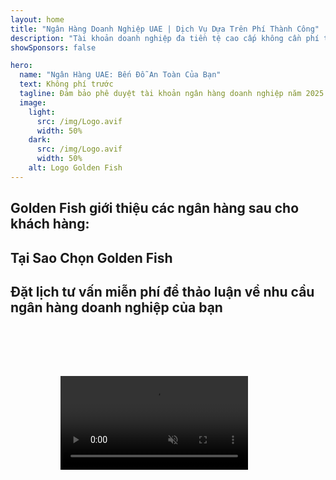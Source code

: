 ```yaml
---
layout: home
title: "Ngân Hàng Doanh Nghiệp UAE | Dịch Vụ Dựa Trên Phí Thành Công"
description: "Tài khoản doanh nghiệp đa tiền tệ cao cấp không cần phí trước - chỉ thanh toán sau khi được duyệt. Quản lý hồ sơ toàn diện với tỷ lệ thành công 98%. Đảm bảo mở tài khoản."
showSponsors: false

hero:
  name: "Ngân Hàng UAE: Bến Đỗ An Toàn Của Bạn"
  text: Không phí trước
  tagline: Đảm bảo phê duyệt tài khoản ngân hàng doanh nghiệp năm 2025. <span class="hl">Không phí trước</span> - chỉ thanh toán sau khi được duyệt. Tỷ lệ thành công 90%.
  image:
    light:
      src: /img/Logo.avif
      width: 50%
    dark:
      src: /img/Logo.avif
      width: 50%
    alt: Logo Golden Fish
---
```


<FeatureCards :features="[
  {
    title: 'Đảm Bảo Phê Duyệt Tài Khoản',
    bullet: '✓',
    items: [
      '**Đảm bảo hai tháng** cho phê duyệt tài khoản đầu tiên',
      'Đảm bảo ba tháng cho tài khoản thứ hai',
      'Chuẩn bị kế hoạch kinh doanh chất lượng',
      'Hỗ trợ thẩm định toàn diện',
      'Chiến lược giao tiếp trực tiếp với ngân hàng',
      'Thiết lập gói ngân hàng hoàn chỉnh'
    ],
    linkText: 'Read More',
    link: '../../corporate-banking-services/guaranteed-account-approvals',
    icon: {
      light: '/video/iStock-2186765808.mp4',
      dark: '/video/iStock-2166377244.mp4',
      alt: 'Yêu cầu ngân hàng',
    }
  },
]" />

<FeatureCards :features="[
  {
    title: 'Tài khoản ngân hàng UAE cho doanh nghiệp rủi ro cao',
    items: [
      'Hướng dẫn chuyên môn về thẩm định tăng cường (EDD)',
      'Giám sát giao dịch và quản lý rủi ro',
      'Thiết lập chính sách và quy trình tuân thủ',
      'Quản lý quan hệ ngân hàng',
      'Cập nhật và kiểm toán tuân thủ định kỳ',
      'Lập kế hoạch dự phòng cho bảo mật tài khoản'
    ],
    linkText: 'Read More',
    link: '../../corporate-banking-services/UAE-Bank-Accounts-for-High-Risk-Business',
    icon: {
      light: '/img/iStock-1333000394.avif',
      dark: '/img/iStock-584576538.avif',
      alt: 'Dịch vụ ngân hàng',
    }
  },
  {
    title: 'Duy trì tuân thủ: Bảo vệ doanh nghiệp UAE của bạn',
    items: [
      'Kiểm toán tuân thủ định kỳ để xác định rủi ro tiềm ẩn',
      'Dịch vụ PRO toàn diện cho phê duyệt chính phủ',
      'Quản lý và cảnh báo gia hạn giấy phép',
      'Tư vấn ngân hàng và bảo trì tài khoản',
      'Hỗ trợ tuân thủ VAT và ESR',
      'Tuân thủ visa nhân viên và luật lao động',
      'Hội thảo đào tạo về cập nhật quy định'
    ],
    linkText: 'Read More',
    link: '../../company-registration/Protect-Your-Business',
    icon: {
      light: '/img/iStock-1382278859.jpg',
      dark: '/img/iStock-1867623684.jpg',
      alt: 'Dịch vụ ngân hàng',
    }
  },
  {
    title: 'Lợi Ích Ngân Hàng Doanh Nghiệp UAE',
    items: [
      'Hệ thống ngân hàng mạnh với xếp hạng **Aa2** của Moody\'s',
      '**Tỷ giá USD cố định từ năm 1980**',
      'Không hạn chế chuyển vốn',
      'Dự trữ ngoại hối trên 184 tỷ USD',
      'Ổn định chính trị và kinh tế',
      'Hệ thống ngân hàng được chính phủ bảo đảm',
      'Ngân hàng số đẳng cấp thế giới'
    ],
    linkText: 'Read More',
    link: '../../company-registration/banking',
    icon: {
      light: '/img/iStock-1032707788.jpg',
      dark: '/img/iStock-1152367067.avif',
      alt: 'Quy trình ngân hàng',
    }
  }
]" />

## Golden Fish giới thiệu các ngân hàng sau cho khách hàng:

<!--@include: /../../include/recommended-banks.md-->

## Tại Sao Chọn Golden Fish

<BenefitsList :features="[
  {
    icon: '🏆',
    title: 'Chuyên Môn Về Rủi Ro Cao',
    text: 'Chuyên về các trường hợp phức tạp từ khu vực có rủi ro cao. Hiểu sâu về yêu cầu thẩm định tăng cường (EDD).'
  },
  {
    icon: '💰',
    title: 'Phí Dựa Trên Thành Công',
    text: 'Không phí trả trước - **chỉ thanh toán sau khi được chấp thuận.** Tỷ lệ thành công 98% cho visa và 90% cho tài khoản ngân hàng.'
  },
  {
    icon: '🏦',
    title: 'Quan Hệ Ngân Hàng',
    text: 'Quan hệ đối tác mạnh mẽ với các ngân hàng lớn tại UAE. Nhiều lựa chọn ngân hàng để tối đa hóa cơ hội được chấp thuận.'
  },
  {
    icon: '📊',
    title: 'Hỗ Trợ Tuân Thủ Toàn Diện',
    text: 'Hướng dẫn chuyên môn về báo cáo ESR, khai báo UBO và các yêu cầu pháp lý. Cập nhật tuân thủ thường xuyên.'
  },
  {
    icon: '📝',
    title: 'Xuất Sắc Về Tài Liệu',
    text: 'Chuẩn bị chuyên nghiệp tất cả các tài liệu cần thiết, bao gồm kế hoạch kinh doanh và chính sách tuân thủ.'
  },
  {
    icon: '🤝',
    title: 'Đối Tác Lâu Dài',
    text: '**Hỗ trợ liên tục** về hoạt động ngân hàng, kế toán, thuế và yêu cầu tuân thủ sau khi thiết lập.'
  }
]" />

## Đặt lịch tư vấn miễn phí để thảo luận về nhu cầu ngân hàng doanh nghiệp của bạn

<video  autoplay muted playsinline style="padding: 80px" >
  <source src="/video/iStock-2185918790.mp4" type="video/mp4">
</video>

<ContactFormModal formName="Banking [offer]" buttonText="Nhận tư vấn miễn phí" :services="[
 '🏢 Tài khoản Doanh nghiệp cho Cư dân UAE',
 '🌐 Tài khoản Doanh nghiệp cho Người không cư trú UAE (Rủi ro Thấp)',
 '⚠️ Tài khoản Doanh nghiệp cho Người không cư trú UAE (Rủi ro Cao)',
 '👤 Tài khoản Ngân hàng Cá nhân']"/>
